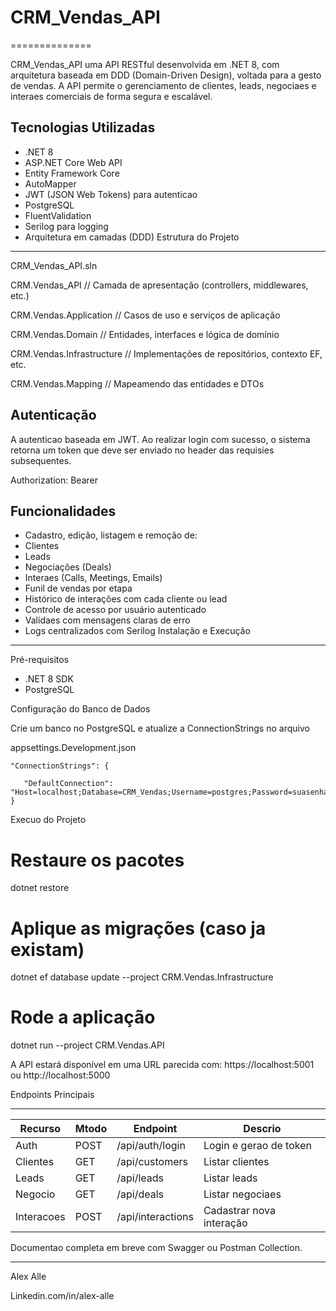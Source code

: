 # CRM_Vendas_API
==============

CRM_Vendas_API uma API RESTful desenvolvida em .NET 8, com arquitetura baseada em DDD
(Domain-Driven Design), voltada para a gesto de vendas. A API permite o gerenciamento de
clientes, leads, negociaes e interaes comerciais de forma segura e escalável.

 Tecnologias Utilizadas
-------------------------
- .NET 8
- ASP.NET Core Web API
- Entity Framework Core
- AutoMapper
- JWT (JSON Web Tokens) para autenticao
- PostgreSQL
- FluentValidation
- Serilog para logging
- Arquitetura em camadas (DDD)
 Estrutura do Projeto
-----------------------
CRM_Vendas_API.sln

CRM.Vendas_API // Camada de apresentação (controllers, middlewares, etc.)

CRM.Vendas.Application // Casos de uso e serviços de aplicação

CRM.Vendas.Domain // Entidades, interfaces e lógica de domínio

CRM.Vendas.Infrastructure // Implementações de repositórios, contexto EF, etc.

CRM.Vendas.Mapping // Mapeamendo das entidades e DTOs

Autenticação
---------------
A autenticao baseada em JWT. Ao realizar login com sucesso, o sistema retorna um token que
deve ser enviado no header das requisies subsequentes.

Authorization: Bearer <token>

 Funcionalidades
------------------
- Cadastro, edição, listagem e remoção de:
 - Clientes
 - Leads
 - Negociações (Deals)
 - Interaes (Calls, Meetings, Emails)
- Funil de vendas por etapa
- Histórico de interações com cada cliente ou lead
- Controle de acesso por usuário autenticado
- Validaes com mensagens claras de erro
- Logs centralizados com Serilog
 Instalação e Execução
------------------------
Pré-requisitos
- .NET 8 SDK
- PostgreSQL

Configuração do Banco de Dados

Crie um banco no PostgreSQL e atualize a ConnectionStrings no arquivo

appsettings.Development.json

    "ConnectionStrings": {
    
       "DefaultConnection": "Host=localhost;Database=CRM_Vendas;Username=postgres;Password=suasenha"
    }

Execuo do Projeto

# Restaure os pacotes

dotnet restore

# Aplique as migrações (caso ja existam)

dotnet ef database update --project CRM.Vendas.Infrastructure

# Rode a aplicação

dotnet run --project CRM.Vendas.API

A API estará disponível em uma URL parecida com: https://localhost:5001 ou http://localhost:5000

 Endpoints Principais
 
-----------------------
| Recurso | Mtodo | Endpoint | Descrio |
|---------------|--------|---------------------|--------------------------|
| Auth | POST | /api/auth/login | Login e gerao de token |
| Clientes | GET | /api/customers | Listar clientes |
| Leads | GET | /api/leads | Listar leads |
| Negocio | GET | /api/deals | Listar negociaes |
| Interacoes | POST | /api/interactions | Cadastrar nova interação |
Documentao completa em breve com Swagger ou Postman Collection.
 
---------------
Alex Alle

Linkedin.com/in/alex-alle
